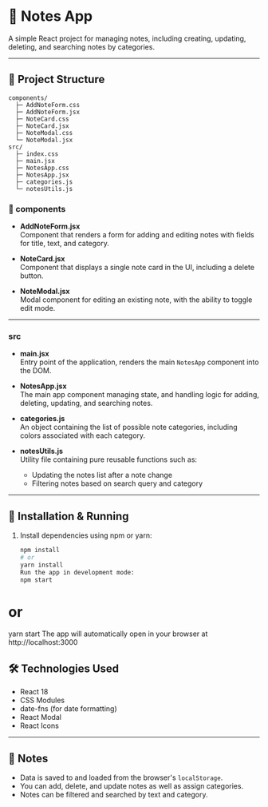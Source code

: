 # 📝 Notes App

A simple React project for managing notes, including creating, updating, deleting, and searching notes by categories.

---

## 📁 Project Structure

```
components/
  ├─ AddNoteForm.css
  ├─ AddNoteForm.jsx
  ├─ NoteCard.css
  ├─ NoteCard.jsx
  ├─ NoteModal.css
  └─ NoteModal.jsx
src/
  ├─ index.css
  ├─ main.jsx
  ├─ NotesApp.css
  ├─ NotesApp.jsx
  ├─ categories.js
  └─ notesUtils.js
```

### 🧩 components

- **AddNoteForm.jsx**  
  Component that renders a form for adding and editing notes with fields for title, text, and category.

- **NoteCard.jsx**  
  Component that displays a single note card in the UI, including a delete button.

- **NoteModal.jsx**  
  Modal component for editing an existing note, with the ability to toggle edit mode.

---

### src

- **main.jsx**  
  Entry point of the application, renders the main `NotesApp` component into the DOM.

- **NotesApp.jsx**  
  The main app component managing state, and handling logic for adding, deleting, updating, and searching notes.

- **categories.js**  
  An object containing the list of possible note categories, including colors associated with each category.

- **notesUtils.js**  
  Utility file containing pure reusable functions such as:
  - Updating the notes list after a note change
  - Filtering notes based on search query and category

---

## 🚀 Installation & Running

1. Install dependencies using npm or yarn:
   ```bash
   npm install
   # or
   yarn install
   Run the app in development mode:
   npm start
   ```

# or

yarn start
The app will automatically open in your browser at http://localhost:3000

## 🛠 Technologies Used

- React 18
- CSS Modules
- date-fns (for date formatting)
- React Modal
- React Icons

---

## 📝 Notes

- Data is saved to and loaded from the browser's `localStorage`.
- You can add, delete, and update notes as well as assign categories.
- Notes can be filtered and searched by text and category.
